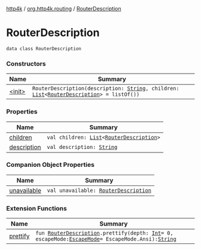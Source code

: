 [http4k](../../index.md) / [org.http4k.routing](../index.md) / [RouterDescription](./index.md)

# RouterDescription

`data class RouterDescription`

### Constructors

| Name | Summary |
|---|---|
| [&lt;init&gt;](-init-.md) | `RouterDescription(description: `[`String`](https://kotlinlang.org/api/latest/jvm/stdlib/kotlin/-string/index.html)`, children: `[`List`](https://kotlinlang.org/api/latest/jvm/stdlib/kotlin.collections/-list/index.html)`<`[`RouterDescription`](./index.md)`> = listOf())` |

### Properties

| Name | Summary |
|---|---|
| [children](children.md) | `val children: `[`List`](https://kotlinlang.org/api/latest/jvm/stdlib/kotlin.collections/-list/index.html)`<`[`RouterDescription`](./index.md)`>` |
| [description](description.md) | `val description: `[`String`](https://kotlinlang.org/api/latest/jvm/stdlib/kotlin/-string/index.html) |

### Companion Object Properties

| Name | Summary |
|---|---|
| [unavailable](unavailable.md) | `val unavailable: `[`RouterDescription`](./index.md) |

### Extension Functions

| Name | Summary |
|---|---|
| [prettify](../../org.http4k.routing.inspect/prettify.md) | `fun `[`RouterDescription`](./index.md)`.prettify(depth: `[`Int`](https://kotlinlang.org/api/latest/jvm/stdlib/kotlin/-int/index.html)` = 0, escapeMode: `[`EscapeMode`](../../org.http4k.routing.inspect/-escape-mode/index.md)` = EscapeMode.Ansi): `[`String`](https://kotlinlang.org/api/latest/jvm/stdlib/kotlin/-string/index.html) |

